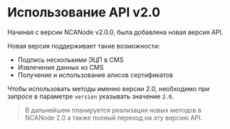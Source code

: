 # Использование API v2.0

Начиная с версии NCANode v2.0.0, была добавлена новая версия
API.

Новая версия поддерживает такие возможности:

- Подпись несколькими ЭЦП в CMS
- Извлечение данных из CMS
- Получение и использование алисов сертификатов

Чтобы использовать методы именно версии 2.0, необходимо
при запросе в параметре `version` указывать значение `2.0`.

> В дальнейшем планируется реализация новых методов в NCANode 2.0
> а также полный переход на эту версию API.